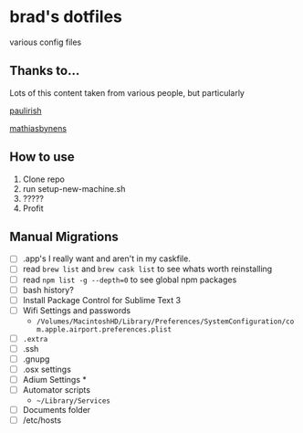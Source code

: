 # brad's dotfiles

various config files

## Thanks to...
Lots of this content taken from various people, but particularly

[paulirish](https://github.com/paulirish/dotfiles/)

[mathiasbynens](https://github.com/mathiasbynens/dotfiles/)

## How to use
1. Clone repo
2. run setup-new-machine.sh
3. ?????
4. Profit

## Manual Migrations
* [ ] .app's I really want and aren't in my caskfile.
* [ ] read `brew list` and `brew cask list` to see whats worth reinstalling
* [ ] read `npm list -g --depth=0` to see global npm packages
* [ ] bash history?
* [ ] Install Package Control for Sublime Text 3
* [ ] Wifi Settings and passwords
  *  `/Volumes/MacintoshHD/Library/Preferences/SystemConfiguration/com.apple.airport.preferences.plist`
* [ ] `.extra`
* [ ] .ssh
* [ ] .gnupg
* [ ] .osx settings
* [ ] Adium Settings
  *  
* [ ] Automator scripts
  * `~/Library/Services`
* [ ] Documents folder
* [ ] /etc/hosts
